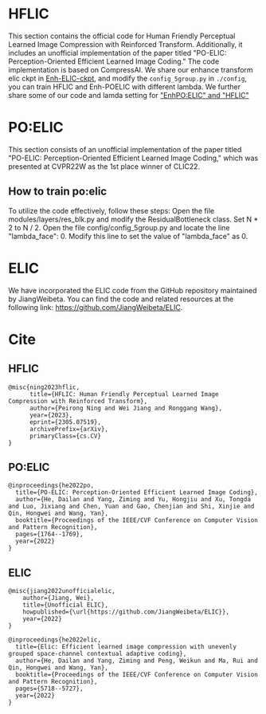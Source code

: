 # HFLIC
This section contains the official code for Human Friendly Perceptual Learned Image Compression with Reinforced Transform. Additionally, it includes an unofficial implementation of the paper titled "PO-ELIC: Perception-Oriented Efficient Learned Image Coding." The code implementation is based on CompressAI.
We share our enhance transform elic ckpt in [Enh-ELIC-ckpt](https://disk.pku.edu.cn:443/link/0C4548BF6A303EDBA16835CBC1405584), and modify the `config_5group.py` in `./config`, you can train HFLIC and Enh-POELIC with different lambda. We further share some of our code and lamda setting for ["EnhPO:ELIC" and "HFLIC"](https://disk.pku.edu.cn/#/link/5DB382C6C7D49AAC0AC2E4D7FE31E9A2)
# PO:ELIC
This section consists of an unofficial implementation of the paper titled "PO-ELIC: Perception-Oriented Efficient Learned Image Coding," which was presented at CVPR22W as the 1st place winner of CLIC22.
## How to train po:elic
To utilize the code effectively, follow these steps:
Open the file modules/layers/res_blk.py and modify the ResidualBottleneck class. Set N * 2 to N / 2.
Open the file config/config_5group.py and locate the line "lambda_face": 0. Modify this line to set the value of "lambda_face" as 0.
# ELIC
We have incorporated the ELIC code from the GitHub repository maintained by JiangWeibeta. You can find the code and related resources at the following link: https://github.com/JiangWeibeta/ELIC.

# Cite
## HFLIC
```
@misc{ning2023hflic,
      title={HFLIC: Human Friendly Perceptual Learned Image Compression with Reinforced Transform}, 
      author={Peirong Ning and Wei Jiang and Ronggang Wang},
      year={2023},
      eprint={2305.07519},
      archivePrefix={arXiv},
      primaryClass={cs.CV}
}
```
## PO:ELIC
```
@inproceedings{he2022po,
  title={PO-ELIC: Perception-Oriented Efficient Learned Image Coding},
  author={He, Dailan and Yang, Ziming and Yu, Hongjiu and Xu, Tongda and Luo, Jixiang and Chen, Yuan and Gao, Chenjian and Shi, Xinjie and Qin, Hongwei and Wang, Yan},
  booktitle={Proceedings of the IEEE/CVF Conference on Computer Vision and Pattern Recognition},
  pages={1764--1769},
  year={2022}
}
```
## ELIC
```
@misc{jiang2022unofficialelic,
    author={Jiang, Wei},
    title={Unofficial ELIC},
    howpublished={\url{https://github.com/JiangWeibeta/ELIC}},
    year={2022}
}
```

```
@inproceedings{he2022elic,
  title={Elic: Efficient learned image compression with unevenly grouped space-channel contextual adaptive coding},
  author={He, Dailan and Yang, Ziming and Peng, Weikun and Ma, Rui and Qin, Hongwei and Wang, Yan},
  booktitle={Proceedings of the IEEE/CVF Conference on Computer Vision and Pattern Recognition},
  pages={5718--5727},
  year={2022}
}

